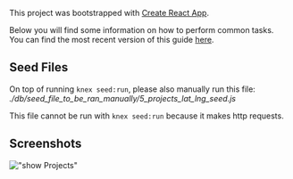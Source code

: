 This project was bootstrapped with [Create React App](https://github.com/facebookincubator/create-react-app).

Below you will find some information on how to perform common tasks.<br>
You can find the most recent version of this guide [here](https://github.com/facebookincubator/create-react-app/blob/master/packages/react-scripts/template/README.md).

## Seed Files

On top of running `knex seed:run`, please also manually run this file: *./db/seed_file_to_be_ran_manually/5_projects_lat_lng_seed.js*

This file cannot be run with `knex seed:run` because it makes http requests. 

## Screenshots

!["show Projects"](https://github.com/viccyc/follow-my-LEED/blob/master/docs/showProjects.png)
